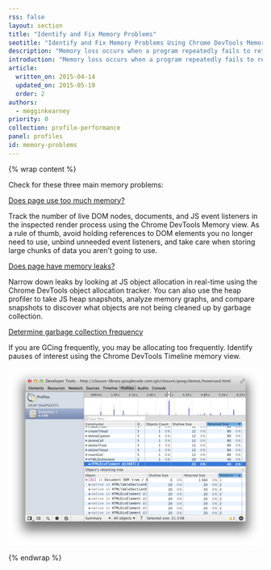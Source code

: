 ```yaml
---
rss: false
layout: section
title: "Identify and Fix Memory Problems"
seotitle: "Identify and Fix Memory Problems Using Chrome DevTools Memory Profiling"
description: "Memory loss occurs when a program repeatedly fails to return memory it has obtained for temporary use. Watch out for memory leaks, bloat, and forced garbage collection."
introduction: "Memory loss occurs when a program repeatedly fails to return memory it has obtained for temporary use. Watch out for memory leaks, bloat, and forced garbage collection."
article:
  written_on: 2015-04-14
  updated_on: 2015-05-19
  order: 2
authors:
  - megginkearney
priority: 0
collection: profile-performance
panel: profiles
id: memory-problems
---
```


{% wrap content %}

Check for these three main memory problems:

[Does page use too much memory?](tools/profile-performance/memory-problems/too-much-memory)

Track the number of live DOM nodes, documents, and JS event listeners in the inspected render process using the Chrome DevTools Memory view. As a rule of thumb, avoid holding references to DOM elements you no longer need to use, unbind unneeded event listeners, and take care when storing large chunks of data you aren't going to use.

[Does page have memory leaks?](tools/profile-performance/memory-problems/memory-leaks)

Narrow down leaks by looking at JS object allocation in real-time using the Chrome DevTools object allocation tracker. You can also use the heap profiler to take JS heap snapshots, analyze memory graphs, and compare snapshots to discover what objects are not being cleaned up by garbage collection.

[Determine garbage collection frequency](tools/profile-performance/memory-problems/garbage-collection)

If you are GCing frequently, you may be allocating too frequently. Identify pauses of interest using the Chrome DevTools Timeline memory view.

![Memory profiling](imgs/memory-profiling.png)

{% endwrap %}